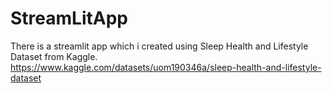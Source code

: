 # StreamLitApp

There is a streamlit app which i created using Sleep Health and Lifestyle Dataset from Kaggle. https://www.kaggle.com/datasets/uom190346a/sleep-health-and-lifestyle-dataset

